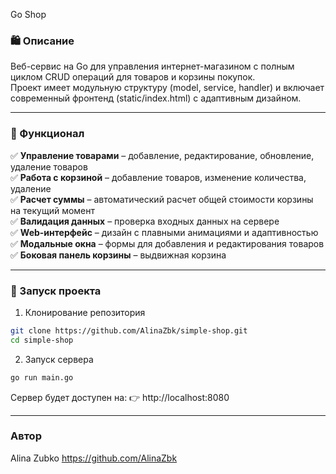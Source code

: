 Go Shop

### 🛍️ Описание  
Веб-сервис на Go для управления интернет-магазином с полным циклом CRUD операций для товаров и корзины покупок.  
Проект имеет модульную структуру (model, service, handler) и включает современный фронтенд (static/index.html) с адаптивным дизайном.  
_____

### 📌 Функционал
✅ **Управление товарами** – добавление, редактирование, обновление, удаление товаров  
✅ **Работа с корзиной** – добавление товаров, изменение количества, удаление  
✅ **Расчет суммы** – автоматический расчет общей стоимости корзины на текущий момент   
✅ **Валидация данных** – проверка входных данных на сервере  
✅ **Web-интерфейс** – дизайн с плавными анимациями и адаптивностью  
✅ **Модальные окна** – формы для добавления и редактирования товаров  
✅ **Боковая панель корзины** – выдвижная корзина  
_______
### 🚀 Запуск проекта
1. Клонирование репозитория
```bash
git clone https://github.com/AlinaZbk/simple-shop.git
cd simple-shop
```
2. Запуск сервера
```bash
go run main.go
```
Сервер будет доступен на:
👉 http://localhost:8080

---
### Автор
Alina Zubko
https://github.com/AlinaZbk

